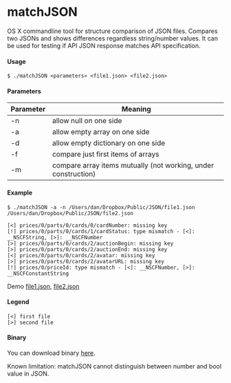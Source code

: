 matchJSON
=========

OS X commandline tool for structure comparison of JSON files. Compares two JSONs and shows differences regardless string/number values. It can be used for testing if API JSON response matches API specification.

#### Usage

    $ ./matchJSON <parameters> <file1.json> <file2.json>
    
#### Parameters

| Parameter | Meaning |
| --- | --- |
| -n | allow null on one side                            |
| -a | allow empty array on one side                     |
| -d | allow empty dictionary on one side                |
| -f | compare just first items of arrays                |
| -m | compare array items mutually (not working, under construction) |

#### Example

    $ ./matchJSON -a -n /Users/dan/Dropbox/Public/JSON/file1.json /Users/dan/Dropbox/Public/JSON/file2.json
    
    [<] prices/0/parts/0/cards/0/cardNumber: missing key
    [!] prices/0/parts/0/cards/1/cardStatus: type mismatch - [<]: __NSCFString, [>]: __NSCFNumber
    [>] prices/0/parts/0/cards/2/auctionBegin: missing key
    [>] prices/0/parts/0/cards/2/auctionEnd: missing key
    [<] prices/0/parts/0/cards/2/avatar: missing key
    [>] prices/0/parts/0/cards/2/avatarURL: missing key
    [!] prices/0/priceId: type mismatch - [<]: __NSCFNumber, [>]: __NSCFConstantString
    
Demo [file1.json](https://dl.dropboxusercontent.com/u/57198916/JSON/file1.json), [file2.json](https://dl.dropboxusercontent.com/u/57198916/JSON/file2.json)

#### Legend

    [<] first file
    [>] second file

#### Binary

You can download binary [here](https://dl.dropboxusercontent.com/u/57198916/JSON/matchJSON).

Known limitation: matchJSON cannot distinguish between number and bool value in JSON.
